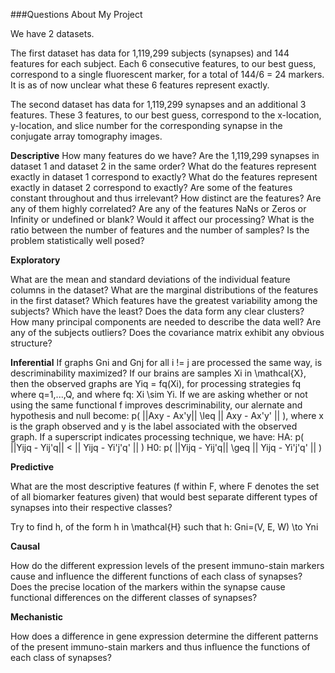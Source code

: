 
###Questions About My Project

We have 2 datasets. 

The first dataset has data for 1,119,299 subjects (synapses) and 144 features for each subject. Each 6 consecutive features, to our best guess, correspond to a single fluorescent marker, for a total of 144/6 = 24 markers. It is as of now unclear what these 6 features represent exactly. 

The second dataset has data for 1,119,299 synapses and an additional 3 features. These 3 features, to our best guess, correspond to the x-location, y-location, and slice number for the corresponding synapse in the conjugate array tomography images.


**Descriptive**
How many features do we have?
Are the 1,119,299 synapses in dataset 1 and dataset 2 in the same order?
What do the features represent exactly in dataset 1 correspond to exactly? 
What do the features represent exactly in dataset 2 correspond to exactly? 
Are some of the features constant throughout and thus irrelevant?
How distinct are the features? Are any of them highly correlated?
Are any of the features NaNs or Zeros or Infinity or undefined or blank? Would it affect our processing?
What is the ratio between the number of features and the number of samples? Is the problem statistically well posed?


**Exploratory** 

What are the mean and standard deviations of the individual feature columns in the dataset?
What are the marginal distributions of the features in the first dataset?
Which features have the greatest variability among the subjects? Which have the least?
Does the data form any clear clusters?
How many principal components are needed to describe the data well?
Are any of the subjects outliers?
Does the covariance matrix exhibit any obvious structure?


**Inferential** 
If graphs Gni and Gnj for all i != j are processed the same way, is descriminability maximized?
If our brains are samples Xi in \mathcal{X}, then the observed graphs are Yiq = fq(Xi), for processing strategies fq where q=1,...,Q, and where fq: Xi \sim Yi. If we are asking whether or not using the same functional f improves descriminability, our alernate and hypothesis and null become:
p( ||Axy - Ax'y|| \leq || Axy - Ax'y' || ), where x is the graph observed and y is the label associated with the observed graph. If a superscript indicates processing technique, we have:
HA: p( ||Yijq - Yij'q|| < || Yijq - Yi'j'q' || ) 
H0: p( ||Yijq - Yij'q|| \geq || Yijq - Yi'j'q' || )


**Predictive**

What are the most descriptive features (f within F, where F denotes the set of all biomarker features given) that would best separate different types of synapses into their respective classes?  

Try to find h, of the form h in \mathcal{H} such that h: Gni=(V, E, W) \to Yni

**Causal** 

How do the different expression levels of the present immuno-stain markers cause and influence the different functions of each class of synapses? 
Does the precise location of the markers within the synapse cause functional differences on the different classes of synapses?


**Mechanistic** 

How does a difference in gene expression determine the different patterns of the present immuno-stain markers and thus influence the functions of each class of synapses?



